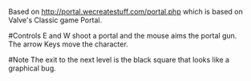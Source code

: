 Based on http://portal.wecreatestuff.com/portal.php which is based on Valve's Classic game Portal.

#Controls
E and W shoot a portal and the mouse aims the portal gun.<br>
The arrow Keys move the character.

#Note 
The exit to the next level is the black square that looks like a graphical bug.
